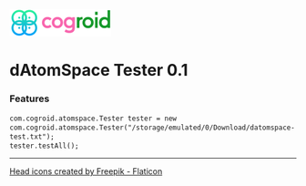 [![cogroid.com](https://github.com/cogroid/resources/raw/main/images/banner/cogroid-48.png)](https://cogroid.com)

# dAtomSpace Tester 0.1

### Features

```
com.cogroid.atomspace.Tester tester = new com.cogroid.atomspace.Tester("/storage/emulated/0/Download/datomspace-test.txt");
tester.testAll();
```

---
[Head icons created by Freepik - Flaticon](https://www.flaticon.com/free-icons/head)
